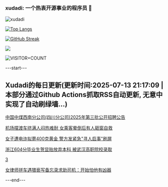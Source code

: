 ### xudadi: 一个热衷开源事业的程序员 👋

![xudadi](https://github-readme-stats-git-masterorgs-github-readme-stats-team.vercel.app/api?username=xudadi)

[![Top Langs](https://github-readme-stats.vercel.app/api/top-langs/?username=xudadi)](https://github.com/anuraghazra/github-readme-stats)

[![GitHub Streak](https://streak-stats.demolab.com?user=xudadi&locale=zh_Hans)](https://git.io/streak-stats)

![](https://raw.githubusercontent.com/xudadi/xudadi/main/assets/github-contribution-grid-snake.svg)

![VISITOR+COUNT](https://komarev.com/ghpvc/?username=xudadi&label=VISITOR+COUNT)


---start---

## Xudadi的每日更新(更新时间:2025-07-13 21:17:09 | 本部分通过Github Actions抓取RSS自动更新, 无意中实现了自动刷绿墙...)

[中国中煤西南分公司(四川分公司)2025年第三批公开招聘公告](https://www.gongkaoleida.com/article/2507061)

[机场摆渡车挤满人闷热难耐 女乘客晕倒后有人砸窗自救](https://m.163.com/news/article/K4C7JV3D05561G0D.html)

[女子遭电诈拟寄400克黄金 警方发紧急"寻人启事"刷屏](https://m.163.com/news/article/K4C764CV051492T3.html)

[浙江604分毕业生贺显贻放弃本科 被武汉高职院校录取](https://m.163.com/news/article/K4BVG5SF05149FJ6.html)

[3](https://m.163.com/touch/news/sub/domestic)

[女律师拼车遇猥亵写备忘录求助司机：开始怕他有凶器](https://m.163.com/news/article/K4BVV9EC051492T3.html)

---end---
